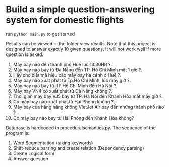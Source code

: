 # Build a simple question-answering system for domestic flights

run `python main.py` to get started

Results can be viewed in the folder view results. Note that this project is designed to answer exactly 10 given questions.
It will not work well if more question is asked.

1. Máy bay nào đến thành phố Huế luc 13:30HR ?. 
2. Máy bay nào bay từ Đà Nẵng đến TP. Hồ Chí Minh mât 1 giờ ?. 
3. Hãy cho biết mã hiệu các máy bay hạ cánh ở Huế ?. 
4. Máy bay nào xuất phát từ Tp.Hồ Chí Minh, lúc mấy giờ ?. 
5. Máy bay nào bay từ TP.Hồ Chí Minh đến Hà Nôi ?. 
6. Máy bay VN4 có xuất phát từ Đà Nẵng không ?. 
7. Thời gian máy bay VJ5 bay từ TP. Hà Nôi đến Khánh Hòa mất mấy giờ ?. 
8. Có máy bay nào xuất phát từ Hải Phòng không ?. 
9. Máy bay của hãng hàng không VietJet Air bay đến những thành phố nào ?
10. Có máy bay nào bay từ Hải Phòng đến Khánh Hòa không?

Database is hardcoded in proceduralsemantics.py. The sequence of the program is: 
1. Word Segmentation (taking keywords)
2. Shift-reduce parsing and create relation (Dependency parsing)
3. Create Logical form
4. Answer question